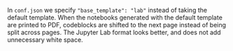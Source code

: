 In `conf.json` we specify `"base_template": "lab"` instead of taking the default template.
When the notebooks generated with the default template are printed to PDF,
codeblocks are shifted to the next page instead of being split across pages.
The Jupyter Lab format looks better, and does not add unnecessary white space.
